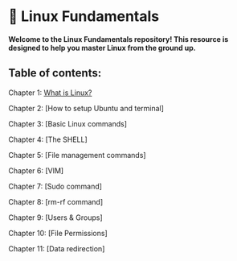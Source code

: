 # 🐧 Linux Fundamentals

#### Welcome to the Linux Fundamentals repository! This resource is designed to help you master Linux from the ground up.

## Table of contents:

Chapter 1: [What is Linux?](https://github.com/Yasir-77/Devops-Learning/edit/main/linux/notes/README.md#what-is-linux)

Chapter 2: [How to setup Ubuntu and terminal]

Chapter 3: [Basic Linux commands]

Chapter 4: [The SHELL]

Chapter 5: [File management commands]

Chapter 6: [VIM]

Chapter 7: [Sudo command]

Chapter 8: [rm-rf command]

Chapter 9: [Users & Groups]

Chapter 10: [File Permissions]

Chapter 11: [Data redirection]
